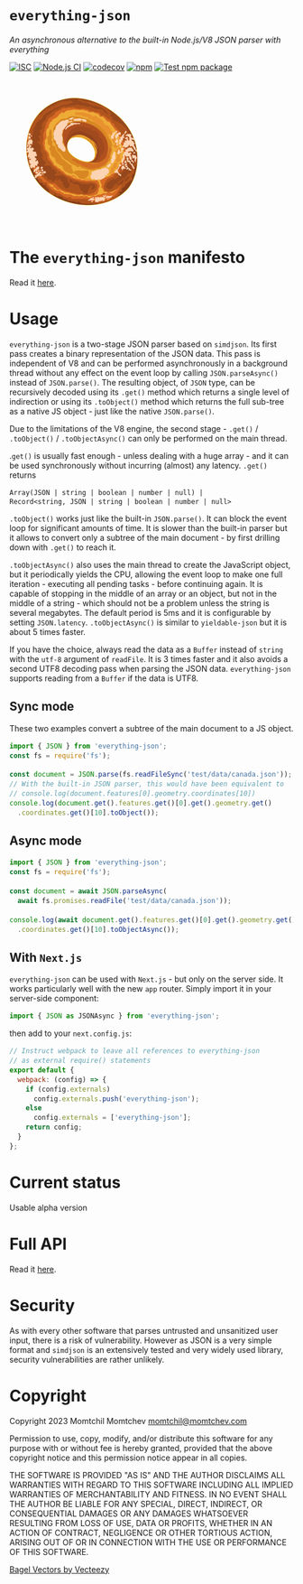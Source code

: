# `everything-json`

*An asynchronous alternative to the built-in Node.js/V8 JSON parser with everything*

[![ISC](https://img.shields.io/github/license/mmomtchev/pymport)](https://github.com/mmomtchev/pymport/blob/main/LICENSE)
[![Node.js CI](https://github.com/mmomtchev/everything-json/actions/workflows/test-dev.yml/badge.svg)](https://github.com/mmomtchev/everything-json/actions/workflows/test-dev.yml)
[![codecov](https://codecov.io/gh/mmomtchev/everything-json/graph/badge.svg?token=NNGNMBL0XN)](https://codecov.io/gh/mmomtchev/everything-json)
[![npm](https://img.shields.io/npm/v/pymport)](https://www.npmjs.com/package/pymport)
[![Test npm package](https://github.com/mmomtchev/everything-json/actions/workflows/test-package.yml/badge.svg)](https://github.com/mmomtchev/everything-json/actions/workflows/test-package.yml)

![Everything Bagel](https://raw.githubusercontent.com/mmomtchev/everything-json/main/everything-bagel.png)

# The `everything-json` manifesto

Read it [here](https://github.com/mmomtchev/everything-json/blob/main/doc/Introduction.md).

# Usage

`everything-json` is a two-stage JSON parser based on `simdjson`. Its first pass creates a binary representation of the JSON data. This pass is independent of V8 and can be performed asynchronously in a background thread without any effect on the event loop by calling `JSON.parseAsync()` instead of `JSON.parse()`. The resulting object, of `JSON` type, can be recursively decoded using its `.get()` method which returns a single level of indirection or using its `.toObject()` method which returns the full sub-tree as a native JS object - just like the native `JSON.parse()`.

Due to the limitations of the V8 engine, the second stage - `.get()` / `.toObject()` / `.toObjectAsync()` can only be performed on the main thread.

.`get()` is usually fast enough - unless dealing with a huge array - and it can be used synchronously without incurring (almost) any latency. `.get()` returns

    Array(JSON | string | boolean | number | null) |
    Record<string, JSON | string | boolean | number | null>

`.toObject()` works just like the built-in `JSON.parse()`. It can block the event loop for significant amounts of time. It is slower than the built-in parser but it allows to convert only a subtree of the main document - by first drilling down with `.get()` to reach it.

`.toObjectAsync()` also uses the main thread to create the JavaScript object, but it periodically yields the CPU, allowing the event loop to make one full iteration - executing all pending tasks - before continuing again. It is capable of stopping in the middle of an array or an object, but not in the middle of a string - which should not be a problem unless the string is several megabytes. The default period is 5ms and it is configurable by setting `JSON.latency`. `.toObjectAsync()` is similar to `yieldable-json` but it is about 5 times faster.

If you have the choice, always read the data as a `Buffer` instead of `string` with the `utf-8` argument of `readFile`. It is 3 times faster and it also avoids a second UTF8 decoding pass when parsing the JSON data. `everything-json` supports reading from a `Buffer` if the data is UTF8.

## Sync mode

These two examples convert a subtree of the main document to a JS object.

```ts
import { JSON } from 'everything-json';
const fs = require('fs');

const document = JSON.parse(fs.readFileSync('test/data/canada.json'));
// With the built-in JSON parser, this would have been equivalent to
// console.log(document.features[0].geometry.coordinates[10])
console.log(document.get().features.get()[0].get().geometry.get()
  .coordinates.get()[10].toObject());
```

## Async mode

```ts
import { JSON } from 'everything-json';
const fs = require('fs');

const document = await JSON.parseAsync(
  await fs.promises.readFile('test/data/canada.json'));

console.log(await document.get().features.get()[0].get().geometry.get()
  .coordinates.get()[10].toObjectAsync());
```

## With `Next.js`

`everything-json` can be used with `Next.js` - but only on the server side. It works particularly well with the new `app` router. Simply import it in your server-side component:

```ts
import { JSON as JSONAsync } from 'everything-json';
```

then add to your `next.config.js`:

```js
// Instruct webpack to leave all references to everything-json
// as external require() statements
export default {
  webpack: (config) => {
    if (config.externals)
      config.externals.push('everything-json');
    else
      config.externals = ['everything-json'];
    return config;
  }
};
```

# Current status

Usable alpha version

# Full API

Read it [here](https://github.com/mmomtchev/everything-json/blob/main/doc/API.md).

# Security

As with every other software that parses untrusted and unsanitized user input, there is a risk of vulnerability. However as JSON is a very simple format and `simdjson` is an extensively tested and very widely used library, security vulnerabilities are rather unlikely.

# Copyright

Copyright 2023 Momtchil Momtchev <momtchil@momtchev.com>

Permission to use, copy, modify, and/or distribute this software for any purpose with or without fee is hereby granted, provided that the above copyright notice and this permission notice appear in all copies.

THE SOFTWARE IS PROVIDED "AS IS" AND THE AUTHOR DISCLAIMS ALL WARRANTIES WITH REGARD TO THIS SOFTWARE INCLUDING ALL IMPLIED WARRANTIES OF MERCHANTABILITY AND FITNESS. IN NO EVENT SHALL THE AUTHOR BE LIABLE FOR ANY SPECIAL, DIRECT, INDIRECT, OR CONSEQUENTIAL DAMAGES OR ANY DAMAGES WHATSOEVER RESULTING FROM LOSS OF USE, DATA OR PROFITS, WHETHER IN AN ACTION OF CONTRACT, NEGLIGENCE OR OTHER TORTIOUS ACTION, ARISING OUT OF OR IN CONNECTION WITH THE USE OR PERFORMANCE OF THIS SOFTWARE.

[Bagel Vectors by Vecteezy](https://www.vecteezy.com/free-vector/bagel)
